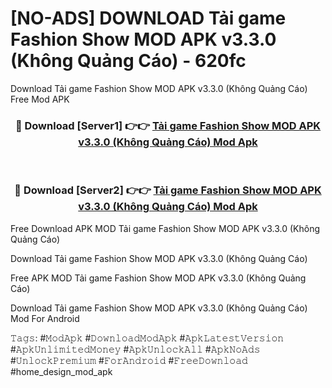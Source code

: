 # [NO-ADS] DOWNLOAD Tải game Fashion Show MOD APK v3.3.0 (Không Quảng Cáo) - 620fc
Download Tải game Fashion Show MOD APK v3.3.0 (Không Quảng Cáo) Free Mod APK

<div align="center">
<h3>🔴 Download [Server1] 👉👉 <a href="https://apk-comot.site?title=Tải_game_Fashion_Show_MOD_APK_v3.3.0_(Không_Quảng_Cáo)">Tải game Fashion Show MOD APK v3.3.0 (Không Quảng Cáo) Mod Apk</a></h3><br>

<h3>🔴 Download [Server2] 👉👉 <a href="https://apk-comot.site?title=Tải_game_Fashion_Show_MOD_APK_v3.3.0_(Không_Quảng_Cáo)">Tải game Fashion Show MOD APK v3.3.0 (Không Quảng Cáo) Mod Apk</a></h3>
</div>


Free Download APK MOD Tải game Fashion Show MOD APK v3.3.0 (Không Quảng Cáo)

Download Tải game Fashion Show MOD APK v3.3.0 (Không Quảng Cáo) 

Free APK MOD Tải game Fashion Show MOD APK v3.3.0 (Không Quảng Cáo) 

Download Tải game Fashion Show MOD APK v3.3.0 (Không Quảng Cáo) Mod For Android

𝚃𝚊𝚐𝚜: #𝙼𝚘𝚍𝙰𝚙𝚔 #𝙳𝚘𝚠𝚗𝚕𝚘𝚊𝚍𝙼𝚘𝚍𝙰𝚙𝚔 #𝙰𝚙𝚔𝙻𝚊𝚝𝚎𝚜𝚝𝚅𝚎𝚛𝚜𝚒𝚘𝚗 #𝙰𝚙𝚔𝚄𝚗𝚕𝚒𝚖𝚒𝚝𝚎𝚍𝙼𝚘𝚗𝚎𝚢 #𝙰𝚙𝚔𝚄𝚗𝚕𝚘𝚌𝚔𝙰𝚕𝚕 #𝙰𝚙𝚔𝙽𝚘𝙰𝚍𝚜 #𝚄𝚗𝚕𝚘𝚌𝚔𝙿𝚛𝚎𝚖𝚒𝚞𝚖 #𝙵𝚘𝚛𝙰𝚗𝚍𝚛𝚘𝚒𝚍 #𝙵𝚛𝚎𝚎𝙳𝚘𝚠𝚗𝚕𝚘𝚊𝚍 #home_design_mod_apk